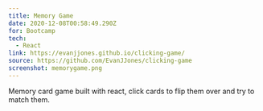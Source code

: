 ```yaml
---
title: Memory Game
date: 2020-12-08T00:58:49.290Z
for: Bootcamp
tech:
  - React
link: https://evanjjones.github.io/clicking-game/
source: https://github.com/EvanJJones/clicking-game
screenshot: memorygame.png
---
```

Memory card game built with react, click cards to flip them over and try to match them.